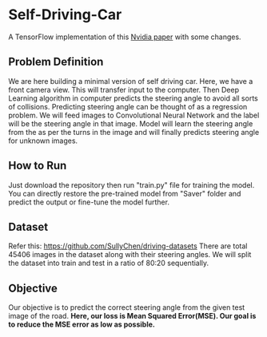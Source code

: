 # Self-Driving-Car
A TensorFlow implementation of this [Nvidia paper](https://arxiv.org/pdf/1604.07316.pdf) with some changes.


## Problem Definition
We are here building a minimal version of self driving car. Here, we have a front camera view. This will transfer input to the computer. Then Deep Learning algorithm in computer predicts the steering angle to avoid all sorts of collisions. Predicting steering angle can be thought of as a regression problem. We will feed images to Convolutional Neural Network and the label will be the steering angle in that image. Model will learn the steering angle from the as per the turns in the image and will finally predicts steering angle for unknown images.

## How to Run
Just download the repository then run "train.py" file for training the model. You can directly restore the pre-trained model from "Saver" folder and predict the output or fine-tune the model further.

## Dataset
Refer this: https://github.com/SullyChen/driving-datasets
There are total 45406 images in the dataset along with their steering angles. We will split the dataset into train and test in a ratio of 80:20 sequentially.

## Objective
Our objective is to predict the correct steering angle from the given test image of the road.
__Here, our loss is Mean Squared Error(MSE). Our goal is to reduce the MSE error as low as possible.__
